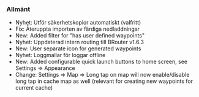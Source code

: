 ### Allmänt
- Nyhet: Utför säkerhetskopior automatiskt (valfritt)
- Fix: Återuppta importen av färdiga nedladdningar
- New: Added filter for "has user defined waypoints"
- Nyhet: Uppdaterad intern routing till BRouter v1.6.3
- New: User separate icon for generated waypoints
- Nyhet: Loggmallar för loggar offline
- New: Added configurable quick launch buttons to home screen, see Settings => Appearance
- Change: Settings => Map => Long tap on map will now enable/disable long tap in cache map as well (relevant for creating new waypoints for current cache)
